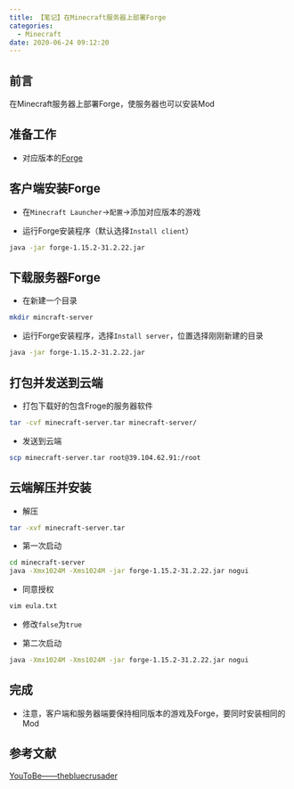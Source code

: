 ```yaml
---
title: 【笔记】在Minecraft服务器上部署Forge
categories:
  - Minecraft
date: 2020-06-24 09:12:20
---
```


## 前言

在Minecraft服务器上部署Forge，使服务器也可以安装Mod

<!-- more -->

## 准备工作

- 对应版本的[Forge](http://files.minecraftforge.net)

## 客户端安装Forge

- 在`Minecraft Launcher`->`配置`->添加对应版本的游戏

- 运行Forge安装程序（默认选择`Install client`）

``` sh
java -jar forge-1.15.2-31.2.22.jar
```

## 下载服务器Forge

- 在新建一个目录

``` sh
mkdir mincraft-server
```

- 运行Forge安装程序，选择`Install server`，位置选择刚刚新建的目录

``` sh
java -jar forge-1.15.2-31.2.22.jar
```

## 打包并发送到云端

- 打包下载好的包含Froge的服务器软件

``` sh
tar -cvf minecraft-server.tar minecraft-server/
```

- 发送到云端

``` sh
scp minecraft-server.tar root@39.104.62.91:/root
```

## 云端解压并安装

- 解压

``` sh
tar -xvf minecraft-server.tar
```

- 第一次启动

``` sh
cd minecraft-server
java -Xmx1024M -Xms1024M -jar forge-1.15.2-31.2.22.jar nogui
```

- 同意授权

``` sh
vim eula.txt
```

- 修改`false`为`true`

- 第二次启动

``` sh
java -Xmx1024M -Xms1024M -jar forge-1.15.2-31.2.22.jar nogui
```

## 完成

- 注意，客户端和服务器端要保持相同版本的游戏及Forge，要同时安装相同的Mod

## 参考文献

[YouToBe——thebluecrusader](https://www.youtube.com/watch?v=AEU4efZuPeI)

